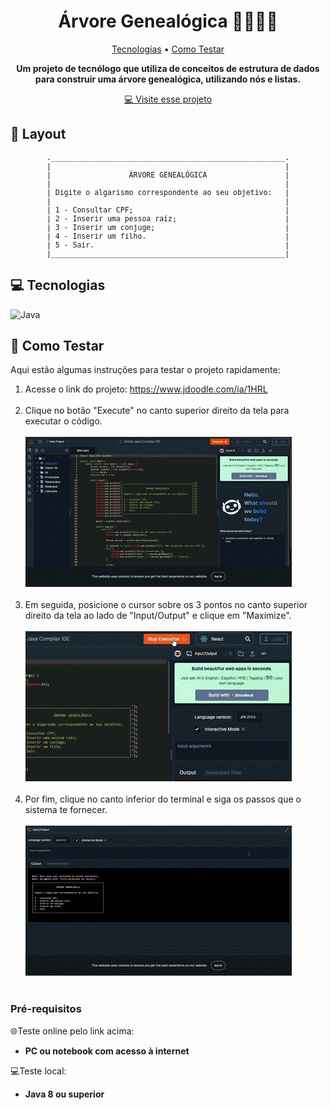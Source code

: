 <h1 align="center" style="font-weight: bold;">Árvore Genealógica 👨‍👩‍👧‍👦</h1>

<p align="center">
 <a href="#technologies">Tecnologias</a> •
 <a href="#started">Como Testar</a>
</p>

<p align="center">
    <b>Um projeto de tecnólogo que utiliza de conceitos de estrutura de dados para construir uma árvore genealógica, utilizando nós e listas.</b>
</p>

<p align="center">
     <a href="https://www.jdoodle.com/ia/1HRL">💻 Visite esse projeto</a>
</p>

<h2 id="layout">🎨 Layout</h2>


<pre align="center" style="font-size: clamp(10px,1.2vw,15px); text-wrap: nowrap;">
.______________________________________________________.
|                                                      |
|                  ÁRVORE GENEALÓGICA                  |
|                                                      |
| Digite o algarismo correspondente ao seu objetivo:   |
|                                                      |
| 1 - Consultar CPF;                                   |
| 2 - Inserir uma pessoa raíz;                         |
| 3 - Inserir um conjuge;                              |
| 4 - Inserir um filho.                                |
| 5 - Sair.                                            |
|______________________________________________________|
</pre>


<h2 id="technologies">💻 Tecnologias</h2>

![Java](https://img.shields.io/badge/java-%23ED8B00.svg?style=for-the-badge&logo=openjdk&logoColor=white)

<h2 id="started">🚀 Como Testar</h2>

Aqui estão algumas instruções para testar o projeto rapidamente:
1. Acesse o link do projeto:
https://www.jdoodle.com/ia/1HRL<br><br>
2. Clique no botão "Execute" no canto superior direito da tela para executar o código.<br><br>
<img src="images/gif-step1.gif"><br><br>
3. Em seguida, posicione o cursor sobre os 3 pontos no canto superior direito da tela ao lado de "Input/Output" e clique em "Maximize".<br><br>
<img src="images/gif-step2.gif"><br><br>
4. Por fim, clique no canto inferior do terminal e siga os passos que o sistema te fornecer.<br><br>
<img src="images/gif-step3.gif"><br><br>

<h3>Pré-requisitos</h3>
🌐Teste online pelo link acima:
<br><b>

- PC ou notebook com acesso à internet
</b>
💻Teste local:<br><b>

- Java 8 ou superior
</b>
<br>
